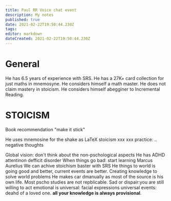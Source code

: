 ```yaml
---
title: Paul RR Voice chat event
description: My notes
published: true
date: 2021-02-22T19:50:44.230Z
tags: 
editor: markdown
dateCreated: 2021-02-22T19:50:44.230Z
---
```


# General
He has 6.5 years of experience with SRS.
He has a 27K+ card collection for just maths in mnemosyne.
He considers himself a math master.
He does not claim mastery in stoicism.
He considers himself abegginer to Incremental Reading.

# STOICISM
Book recommendation "make it stick"

He uses mnemosine for the shake as LaTeX
stoicism
xxx xxx practice: .. negative thoughts

Global vision: don't think about the non-pschological aspects
He has ADHD attentinon defficit disorder
When things go bad: start learning
Marcus Aurelius
We can achive stoichism baster with SRS
He things to world is going good and better, current events are better.
Creating knowledge to solve world problems
He makes car dmanually as most of the source is his own life.
Most pscho studies are not repblicable.
Sad or dispair:you are still willing to act
emotional is universal: facial expressions
universal events: deahd of a loved one.
**all your knowledge is always provisional**.

